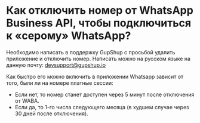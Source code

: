 # Как отключить номер от WhatsApp Business API, чтобы подключиться к «серому» WhatsApp?

Необходимо написать в поддержку GupShup с просьбой удалить приложение и отключить номер. Написать можно на русском языке на данную почту: devsupport@gupshup.io

Как быстро его можно включить в приложении Whatsapp зависит от того, были ли на номере платные сессии:

* Если нет, то номер станет доступен через 5 минут после отключения от WABA.&#x20;
* Если да, то 1-го числа следующего месяца (в худшем случае через 30 дней после отключения).
